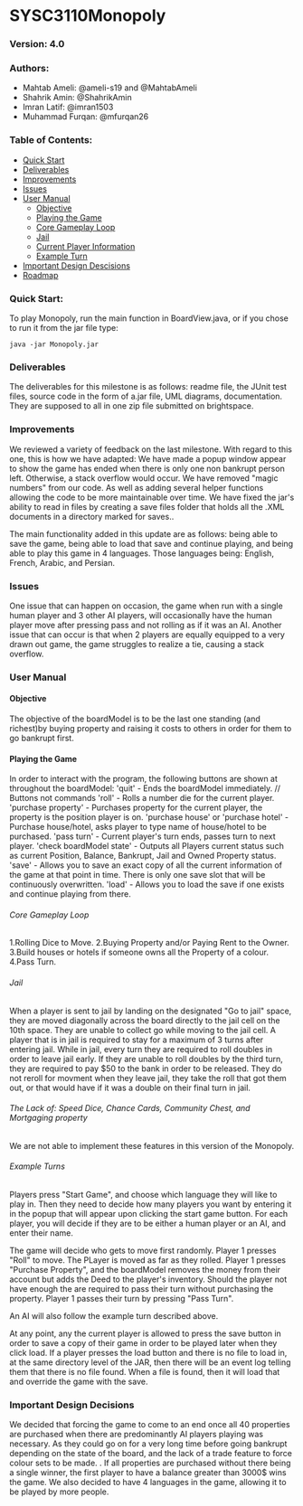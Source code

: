 # SYSC3110Monopoly
### Version: 4.0
### Authors:
- Mahtab Ameli: @ameli-s19 and @MahtabAmeli
- Shahrik Amin: @ShahrikAmin
- Imran Latif: @imran1503
- Muhammad Furqan: @mfurqan26
				
### Table of Contents:
- [Quick Start](#quick-start)
- [Deliverables](#deliverables)
- [Improvements](#improvements)
- [Issues](#issues)
- [User Manual](#complete-user-manual)
    * [Objective](#objective)
    * [Playing the Game](#playing-the-Game)
    * [Core Gameplay Loop](#core-gameplay-loop)
    * [Jail](#jail)
    * [Current Player Information](#current-player-information)
    * [Example Turn](#example-turn)
- [Important Design Descisions](#important-design-decisions)
- [Roadmap](#roadmap)

### Quick Start:
To play Monopoly, run the main function in BoardView.java, or if you chose to run it from the jar file type:
```
java -jar Monopoly.jar
```

### Deliverables
The deliverables for this milestone is as follows: readme file, the JUnit test files, source code in the form of a.jar file, UML diagrams, documentation. They are supposed to all in one zip file submitted on brightspace. 

### Improvements
We reviewed a variety of feedback on the last milestone. With regard to this one, this is how we have adapted:
We have made a popup window appear to show the game has ended when there is only one non bankrupt person left. Otherwise, a stack overflow would occur.
We have removed "magic numbers" from our code. As well as adding several helper functions allowing the code to be more maintainable over time. 
We have fixed the jar's ability to read in files by creating a save files folder that holds all the .XML documents in a directory marked for saves.. 

The main functionality added in this update are as follows: being able to save the game, being able to load that save and continue playing, and being able to play this game in 4 languages.
Those languages being: English, French, Arabic, and Persian. 

### Issues
One issue that can happen on occasion, the game when run with a single human player and 3 other AI players, will occasionally have the human player move after pressing pass and not rolling as if it was an AI. 
Another issue that can occur is that when 2 players are equally equipped to a very drawn out game, the game struggles to realize a tie, causing a stack overflow.  


### User Manual
#### Objective
The objective of the boardModel is to be the last one standing (and richest)by buying property and raising it costs to others in order for them to go bankrupt first. 
#### Playing the Game
In order to interact with the program, the following buttons are shown at throughout the boardModel:
'quit' - Ends the boardModel immediately.                                                                                                     // Buttons not commands
'roll' - Rolls a number die for the current player.
'purchase property' - Purchases property for the current player, the property is the position player is on.
'purchase house' or 'purchase hotel' - Purchase house/hotel, asks player to type name of house/hotel to be purchased.
'pass turn' - Current player's turn ends, passes turn to next player.
'check boardModel state' - Outputs all Players current status such as current Position, Balance, Bankrupt, Jail and Owned Property status.
'save' - Allows you to save an exact copy of all the current information of the game at that point in time. There is only one save slot that will be continuously overwritten.
'load' - Allows you to load the save if one exists and continue playing from there. 
  
###### Core Gameplay Loop                                   
1.Rolling Dice to Move.
2.Buying Property and/or Paying Rent to the Owner.
3.Build houses or hotels if someone owns all the Property of a colour.
4.Pass Turn.
###### Jail
When a player is sent to jail by landing on the designated "Go to jail" space, they are moved diagonally across the board directly to the jail cell on the 10th space. They are unable to collect go while moving to the jail cell. A player that is in jail is required to stay for a maximum of 3 turns after entering jail. While in jail, every turn they are required to roll doubles in order to leave jail early. If they are unable to roll doubles by the third turn, they are required to pay $50 to the bank in order to be released. They do not reroll for movment when they leave jail, they take the roll that got them out, or that would have if it was a double on their final turn in jail. 
         
###### The Lack of:   Speed Dice, Chance Cards, Community Chest, and Mortgaging property 
We are not able to implement these features in this version of the Monopoly. 

###### Example Turns
Players press "Start Game", and choose which language they will like to play in. Then they need to decide how many players you want by entering it in the popup that will appear upon clicking the start game button.
For each player, you will decide if they are to be either a human player or an AI, and enter their name.

The game will decide who gets to move first randomly. 
Player 1 presses "Roll" to move. 
The PLayer is moved as far as they rolled. 
Player 1 presses "Purchase Property", and the boardModel removes the money from their account but adds the Deed to the player's inventory. 
    Should the player not have enough the are required to pass their turn without purchasing the property. 
Player 1 passes their turn by pressing "Pass Turn". 

An AI will also follow the example turn described above. 


At any point, any the current player is allowed to press the save button in order to save a copy of their game in order to be played later when they click load.
If a player presses the load button and there is no file to load in, at the same directory level of the JAR, then there will be an event log telling them that there is no file found.
When a file is found, then it will load that and override the game with the save. 
### Important Design Decisions
We decided that forcing the game to come to an end once all 40 properties are purchased when there are predominantly AI players playing was necessary. 
As they could go on for a very long time before going bankrupt depending on the state of the board, and the lack of a trade feature to force colour sets to be made. . 
If all properties are purchased without there being a single winner, the first player to have a balance greater than 3000$ wins the game.
We also decided to have 4 languages in the game, allowing it to be played by more people.

